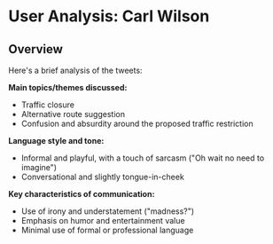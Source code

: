 # User Analysis: Carl Wilson

## Overview

Here's a brief analysis of the tweets:

**Main topics/themes discussed:**

* Traffic closure
* Alternative route suggestion
* Confusion and absurdity around the proposed traffic restriction

**Language style and tone:**

* Informal and playful, with a touch of sarcasm ("Oh wait no need to imagine")
* Conversational and slightly tongue-in-cheek

**Key characteristics of communication:**

* Use of irony and understatement ("madness?")
* Emphasis on humor and entertainment value
* Minimal use of formal or professional language